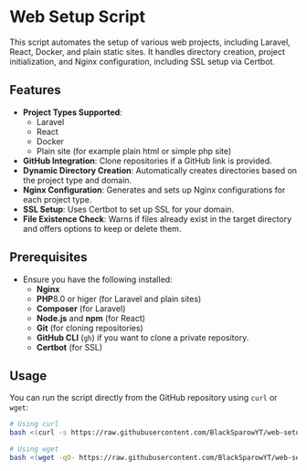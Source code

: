 # Web Setup Script

This script automates the setup of various web projects, including Laravel, React, Docker, and plain static sites. It handles directory creation, project initialization, and Nginx configuration, including SSL setup via Certbot.

## Features

- **Project Types Supported**:
  - Laravel
  - React
  - Docker
  - Plain site (for example plain html or simple php site)
- **GitHub Integration**: Clone repositories if a GitHub link is provided.
- **Dynamic Directory Creation**: Automatically creates directories based on the project type and domain.
- **Nginx Configuration**: Generates and sets up Nginx configurations for each project type.
- **SSL Setup**: Uses Certbot to set up SSL for your domain.
- **File Existence Check**: Warns if files already exist in the target directory and offers options to keep or delete them.

## Prerequisites

- Ensure you have the following installed:
  - **Nginx**
  - **PHP**8.0 or higer (for Laravel and plain sites)
  - **Composer** (for Laravel)
  - **Node.js** and **npm** (for React)
  - **Git** (for cloning repositories)
  - **GitHub CLI** (`gh`) if you want to clone a private repository.
  - **Certbot** (for SSL)

## Usage
   You can run the script directly from the GitHub repository using `curl` or `wget`:

   ```bash
   # Using curl
   bash <(curl -s https://raw.githubusercontent.com/BlackSparowYT/web-setup-script/refs/heads/main/setup-script.sh)

   # Using wget
   bash <(wget -qO- https://raw.githubusercontent.com/BlackSparowYT/web-setup-script/refs/heads/main/setup-script.sh)
